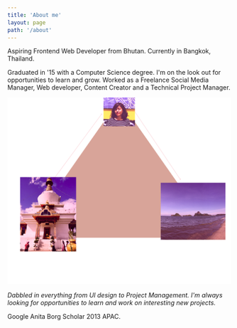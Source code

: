 ```yaml
---
title: 'About me'
layout: page
path: '/about'
---
```


Aspiring Frontend Web Developer from Bhutan. Currently in Bangkok, Thailand.

Graduated in '15 with a Computer Science degree. I'm on the look out for opportunities to learn and grow. Worked as a Freelance Social Media Manager, Web developer, Content Creator and a Technical Project Manager.

![My journey from Bhutant to Bangkok](./my-story.png)

_Dabbled in everything from UI design to Project Management. I'm always looking for opportunities to learn and work on interesting new projects._

Google Anita Borg Scholar 2013 APAC.
